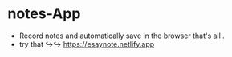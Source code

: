 # notes-App
- Record notes and automatically save in the browser that's all .
- try that ↪️↪️
https://esaynote.netlify.app
